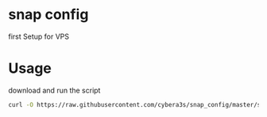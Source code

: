 # snap config
first Setup for VPS


# Usage
download and run the script

```sh
curl -O https://raw.githubusercontent.com/cybera3s/snap_config/master/snap.sh && chmod +x snap.sh && ./snap.sh
```
